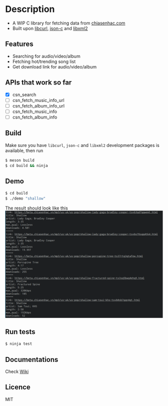 # Description
* A WIP C library for fetching data from [chiasenhac.com](http://chiasenhac.com)
* Built upon [libcurl](https://curl.haxx.se), [json-c](https://github.com/json-c/json-c) and [libxml2](https://gitlab.gnome.org/GNOME/libxml2)

## Features
* Searching for audio/video/album
* Fetching hot/trending song list
* Get download link for audio/video/album

## APIs that work so far
- [x] csn_search
- [ ] csn_fetch_music_info_url
- [ ] csn_fetch_album_info_url
- [ ] csn_fetch_music_info
- [ ] csn_fetch_album_info

## Build
Make sure you have `libcurl`, `json-c` and `libxml2` development packages is available, then run
```sh
$ meson build
$ cd build && ninja
```

## Demo
```sh
$ cd build
$ ./demo "shallow"
```
The result should look like this
![demo](test/demo.png)

## Run tests
```sh
$ ninja test
```

## Documentations
Check [Wiki](https://github.com/l4rzy/csn/wiki)

## Licence
MIT
